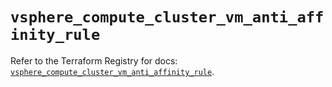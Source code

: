 # `vsphere_compute_cluster_vm_anti_affinity_rule`

Refer to the Terraform Registry for docs: [`vsphere_compute_cluster_vm_anti_affinity_rule`](https://registry.terraform.io/providers/hashicorp/vsphere/2.8.2/docs/resources/compute_cluster_vm_anti_affinity_rule).
